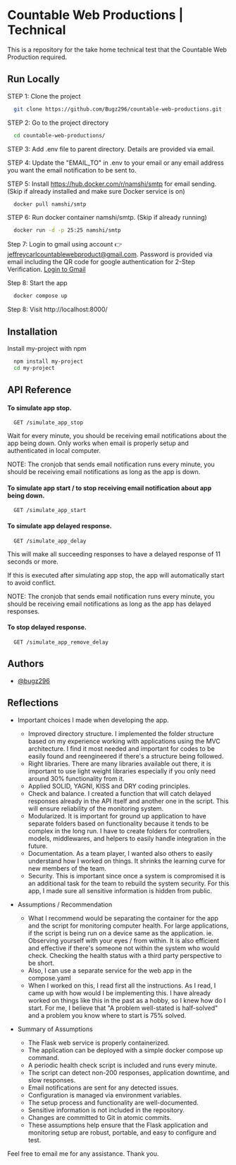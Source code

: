 
# Countable Web Productions | Technical

This is a repository for the take home technical test that the Countable Web Production required.




## Run Locally

STEP 1: Clone the project

```bash
  git clone https://github.com/Bugz296/countable-web-productions.git
```

STEP 2: Go to the project directory

```bash
  cd countable-web-productions/
```

STEP 3: Add .env file to parent directory. Details are provided via email.

STEP 4: Update the "EMAIL_TO" in .env to your email or any email address you want the email notification to be sent to.

STEP 5: Install https://hub.docker.com/r/namshi/smtp for email sending. (Skip if already installed and make sure Docker service is on)
```bash
  docker pull namshi/smtp
```

STEP 6: Run docker container namshi/smtp. (Skip if already running)
```bash
  docker run -d -p 25:25 namshi/smtp
```

Step 7: Login to gmail using account 👉 jeffreycarlcountablewebproduct@gmail.com. Password is provided via email including the QR code for google authentication for 2-Step Verification. [Login to Gmail](https://accounts.google.com/v3/signin/identifier?continue=https%3A%2F%2Fmail.google.com%2Fmail%2Fu%2F0%2F&emr=1&followup=https%3A%2F%2Fmail.google.com%2Fmail%2Fu%2F0%2F&ifkv=AdF4I75VMAGqKdZqNlUEMXliAZvPuhh9i8kjlTvQf2vm_Sg5phF6jfh0FcFfsHkZJ4BEHTl97fYr_w&osid=1&passive=1209600&service=mail&flowName=GlifWebSignIn&flowEntry=ServiceLogin&dsh=S721822056%3A1721104524968771&ddm=0)

Step 8: Start the app
```bash
  docker compose up
```

Step 8: Visit http://localhost:8000/


## Installation

Install my-project with npm

```bash
  npm install my-project
  cd my-project
```
    
## API Reference

#### To simulate app stop.

```http
  GET /simulate_app_stop
```
Wait for every minute, you should be receiving email notifications about the app being down. Only works when email is properly setup and authenticated in local computer.

NOTE: The cronjob that sends email notification runs every minute, you should be receiving email notifications as long as the app is down.

#### To simulate app start / to stop receiving email notification about app being down.

```http
  GET /simulate_app_start
```

#### To simulate app delayed response.

```http
  GET /simulate_app_delay
```
This will make all succeeding responses to have a delayed response of 11 seconds or more.

If this is executed after simulating app stop, the app will automatically start to avoid conflict.

NOTE: The cronjob that sends email notification runs every minute, you should be receiving email notifications as long as the app has delayed responses.

#### To stop delayed response.

```http
  GET /simulate_app_remove_delay
```


## Authors

- [@bugz296](https://github.com/Bugz296)


## Reflections

- Important choices I made when developing the app.
    - Improved directory structure. I implemented the folder structure based on my experience working with applications using the MVC architecture. I find it most needed and important for codes to be easily found and reengineered if there's a structure being followed.
    - Right libraries. There are many libraries available out there, it is important to use light weight libraries especially if you only need around 30% functionality from it.
    - Applied SOLID, YAGNI, KISS and DRY coding principles.
    - Check and balance. I created a function that will catch delayed responses already in the API itself and another one in the script. This will ensure reliability of the monitoring system.
    - Modularized. It is important for ground up application to have separate folders based on functionality because it tends to be complex in the long run. I have to create folders for controllers, models, middlewares, and helpers to easily handle integration in the future.
    - Documentation. As a team player, I wanted also others to easily understand how I worked on things. It shrinks the learning curve for new members of the team.
    - Security. This is important since once a system is compromised it is an additional task for the team to rebuild the system security. For this app, I made sure all sensitive information is hidden from public.

- Assumptions / Recommendation
    - What I recommend would be separating the container for the app and the script for monitoring computer health. For large applications, if the script is being run on a device same as the application. ie. Observing yourself with your eyes / from within. It is also efficient and effective if there's someone not within the system who would check. Checking the health status with a third party perspective to be short.
    - Also, I can use a separate service for the web app in the compose.yaml
    - When I worked on this, I read first all the instructions. As I read, I came up with how would I be implementing this. I have already worked on things like this in the past as a hobby, so I knew how do I start. For me, I believe that "A problem well-stated is half-solved" and a problem you know where to start is 75% solved.

- Summary of Assumptions
    - The Flask web service is properly containerized.
    - The application can be deployed with a simple docker compose up command.
    - A periodic health check script is included and runs every minute.
    - The script can detect non-200 responses, application downtime, and slow responses.
    - Email notifications are sent for any detected issues.
    - Configuration is managed via environment variables.
    - The setup process and functionality are well-documented.
    - Sensitive information is not included in the repository.
    - Changes are committed to Git in atomic commits.
    - These assumptions help ensure that the Flask application and monitoring setup are robust, portable, and easy to configure and test.

Feel free to email me for any assistance. Thank you.